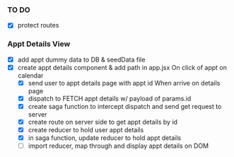 ### TO DO

- [x] protect routes

### Appt Details View
- [x] add appt dummy data to DB & seedData file
- [x] create appt details component & add path in app.jsx
On click of appt on calendar
  - [x] send user to appt details page with appt id
When arrive on details page
  - [x] dispatch to FETCH appt details w/ payload of params.id
  - [x] create saga function to intercept dispatch and send get request to server
  - [x] create route on server side to get appt details by id
  - [x] create reducer to hold user appt details
  - [x] in saga function, update reducer to hold appt details
  - [ ] import reducer, map through and display appt details on DOM